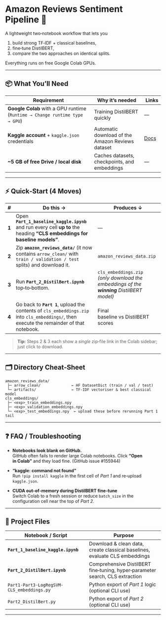 # Amazon Reviews Sentiment Pipeline 🚀

A lightweight two‑notebook workflow that lets you

1. build strong TF‑IDF + classical baselines,  
2. fine‑tune DistilBERT,  
3. compare the two approaches on identical splits.

Everything runs on free Google Colab GPUs.

---

## 📦 What You’ll Need

| Requirement | Why it’s needed | Links |
|-------------|----------------|-------|
| **Google Colab** with a GPU runtime (`Runtime → Change runtime type → GPU`) | Training DistilBERT quickly | —
| **Kaggle account** + `kaggle.json` credentials | Automatic download of the Amazon Reviews dataset | [Docs](https://www.kaggle.com/docs/api) |
| **~5 GB of free Drive / local disk** | Caches datasets, checkpoints, and embeddings | —

---

## ⚡ Quick‑Start (4 Moves)

| # | Do this → | Produces ↓ |
|---|-----------|-----------|
| **1** | Open **`Part_1_baseline_kaggle.ipynb`** and run every cell **up to** the heading **“CLS embeddings for baseline models”**. | — |
| **2** | Zip **`amazon_reviews_data/`** (it now contains `arrow_clean/` with `train / validation / test` splits) and download it. | `amazon_reviews_data.zip` |
| **3** | Run **`Part_2_DistilBert.ipynb`** top‑to‑bottom. | `cls_embeddings.zip` <br>*(only download the embeddings of the **winning** DistilBERT model)* |
| **4** | Go back to **`Part 1`**, upload the contents of `cls_embeddings.zip` into `cls_embeddings/`, then execute the remainder of that notebook. | Final baseline vs DistilBERT scores |

> **Tip:** Steps 2 & 3 each show a *single* zip‑file link in the Colab sidebar; just click to download.

---

## 🗂️ Directory Cheat‑Sheet

```
amazon_reviews_data/
 ├─ arrow_clean/              ← HF DatasetDict (train / val / test)
 └─ artifacts/                ← TF‑IDF vectoriser & best classical model
cls_embeddings/
 ├─ <exp>_train_embeddings.npy
 ├─ <exp>_validation_embeddings.npy
 └─ <exp>_test_embeddings.npy  ← upload these before rerunning Part 1 tail
```

---

## ❓ FAQ / Troubleshooting

* **Notebooks look blank on GitHub.**  
  GitHub often fails to render large Colab notebooks. Click **“Open in Colab”** and they load fine. (GitHub issue #155944)

* **“kaggle: command not found”**  
  Run `!pip install kaggle` in the first cell of *Part 1* and re‑upload `kaggle.json`.

* **CUDA out‑of‑memory during DistilBERT fine‑tune**  
  Switch Colab to a fresh session or reduce `batch_size` in the configuration cell near the top of *Part 2*.

---

## 📄 Project Files

| Notebook / Script | Purpose |
|-------------------|---------|
| **`Part_1_baseline_kaggle.ipynb`** | Download & clean data, create classical baselines, evaluate CLS embeddings |
| **`Part_2_DistilBert.ipynb`** | Comprehensive DistilBERT fine‑tuning, hyper‑parameter search, CLS extraction |
| `Part1-Part3-LogRegSVM-CLS_embeddings.py` | Python export of *Part 1* logic (optional CLI use) |
| `Part2_DistilBert.py` | Python export of *Part 2* (optional CLI use) |

---



